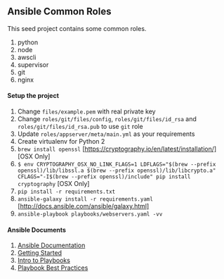 ## Ansible Common Roles

This seed project contains some common roles.
1. python
2. node
3. awscli
4. supervisor
5. git
6. nginx

#### Setup the project
1. Change `files/example.pem` with real private key
2. Change `roles/git/files/config`, `roles/git/files/id_rsa` and `roles/git/files/id_rsa.pub` to use `git` role
3. Update `roles/appserver/meta/main.yml` as your requirements
4. Create virtualenv for Python 2
5. `brew install openssl` [https://cryptography.io/en/latest/installation/] [OSX Only]
6. `$ env CRYPTOGRAPHY_OSX_NO_LINK_FLAGS=1 LDFLAGS="$(brew --prefix openssl)/lib/libssl.a $(brew --prefix openssl)/lib/libcrypto.a" CFLAGS="-I$(brew --prefix openssl)/include" pip install cryptography` [OSX Only]
7. `pip install -r requirements.txt`
8. `ansible-galaxy install -r requirements.yaml` [http://docs.ansible.com/ansible/galaxy.html]
9. `ansible-playbook playbooks/webservers.yaml -vv`

#### Ansible Documents
1. [Ansible Documentation](http://docs.ansible.com/)
2. [Getting Started](http://docs.ansible.com/ansible/intro_getting_started.html)
3. [Intro to Playbooks](http://docs.ansible.com/ansible/playbooks_intro.html)
4. [Playbook Best Practices](http://docs.ansible.com/ansible/playbooks_best_practices.html)
